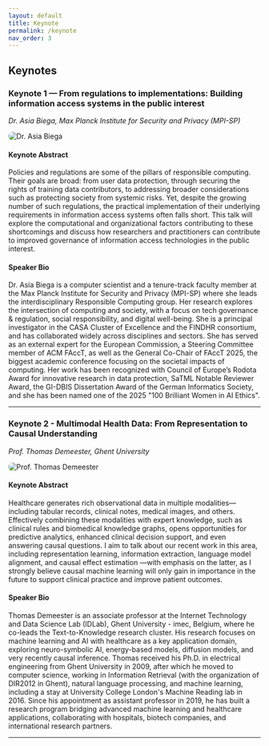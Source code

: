 ```yaml
---
layout: default
title: Keynote
permalink: /keynote
nav_order: 3
---
```


## Keynotes

### Keynote 1 — From regulations to implementations: Building information access systems in the public interest
*Dr. Asia Biega, Max Planck Institute for Security and Privacy (MPI-SP)*  

<p>
  <img src="https://asiabiega.github.io/assets/images/biega-events.jpg"
       alt="Dr. Asia Biega"
       style="max-width:260px;height:auto;border-radius:8px;">
</p>

#### Keynote Abstract
Policies and regulations are some of the pillars of responsible computing. Their goals are broad: from user data protection, through securing the rights of training data contributors, to addressing broader considerations such as protecting society from systemic risks. Yet, despite the growing number of such regulations, the practical implementation of their underlying requirements in information access systems often falls short. This talk will explore the computational and organizational factors contributing to these shortcomings and discuss how researchers and practitioners can contribute to improved governance of information access technologies in the public interest.

#### Speaker Bio
Dr. Asia Biega is a computer scientist and a tenure-track faculty member at the Max Planck Institute for Security and Privacy (MPI-SP) where she leads the interdisciplinary Responsible Computing group. Her research explores the intersection of computing and society, with a focus on tech governance & regulation, social responsibility, and digital well-being. She is a principal investigator in the CASA Cluster of Excellence and the FINDHR consortium, and has collaborated widely across disciplines and sectors. She has served as an external expert for the European Commission, a Steering Committee member of ACM FAccT, as well as the General Co-Chair of FAccT 2025, the biggest academic conference focusing on the societal impacts of computing. Her work has been recognized with Council of Europe’s Rodota Award for innovative research in data protection, SaTML Notable Reviewer Award, the GI-DBIS Dissertation Award of the German Informatics Society, and she has been named one of the 2025 "100 Brilliant Women in AI Ethics".

---

### Keynote 2 - Multimodal Health Data: From Representation to Causal Understanding
*Prof. Thomas Demeester, Ghent University*

<p>
  <img src="https://tdmeeste.github.io/images/thomas2.jpg"
       alt="Prof. Thomas Demeester"
       style="max-width:260px;max-height:300px:auto;border-radius:8px;">
</p>


#### Keynote Abstract
Healthcare generates rich observational data in multiple modalities—including tabular records, clinical notes, medical images, and others.  Effectively combining these modalities with expert knowledge, such as clinical rules and biomedical knowledge graphs, opens opportunities for predictive analytics, enhanced clinical decision support, and even answering causal questions. I aim to talk about our recent work in this area, including representation learning, information extraction, language model alignment, and causal effect estimation —with emphasis on the latter, as I strongly believe causal machine learning will only gain in importance in the future to support clinical practice and improve patient outcomes.

#### Speaker Bio
Thomas Demeester is an associate professor at the Internet Technology and Data Science Lab (IDLab), Ghent University - imec, Belgium, where he co-leads the Text-to-Knowledge research cluster. His research focuses on machine learning and AI with healthcare as a key application domain, exploring neuro-symbolic AI, energy-based models, diffusion models, and very recently causal inference. Thomas received his Ph.D. in electrical engineering from Ghent University in 2009,  after which he moved to computer science, working in Information Retrieval (with the organization of DIR2012 in Ghent), natural language processing, and machine learning, including a stay at University College London's Machine Reading lab in 2016. Since his appointment as assistant professor in 2019, he has built a research program bridging advanced machine learning and healthcare applications, collaborating with hospitals, biotech companies, and international research partners.

---

